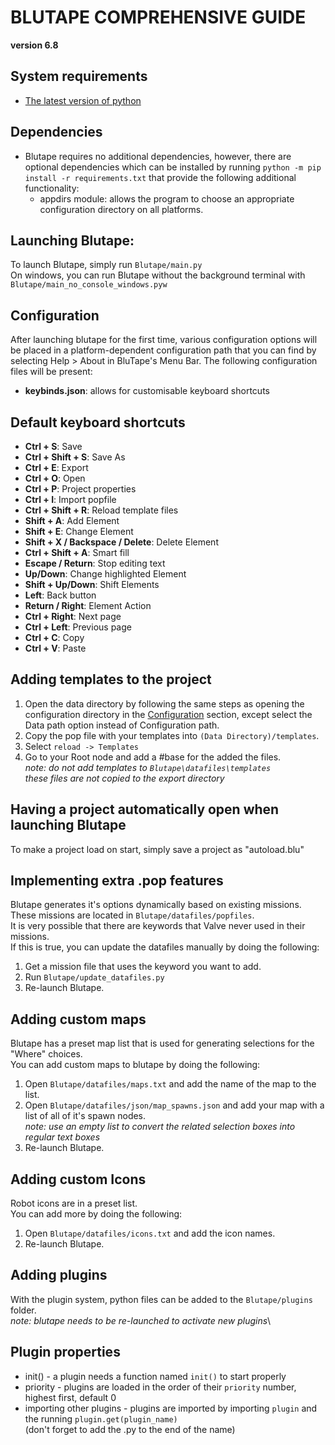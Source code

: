 # BLUTAPE COMPREHENSIVE GUIDE
**version 6.8**

## System requirements
* [The latest version of python](https://www.python.org/)

## Dependencies
* Blutape requires no additional dependencies, however, there are optional dependencies which can be installed by running `python -m pip install -r requirements.txt` that provide the following additional functionality:
  * appdirs module: allows the program to choose an appropriate configuration directory on all platforms.


## Launching Blutape:
To launch Blutape, simply run `Blutape/main.py`\
On windows, you can run Blutape without the background terminal with `Blutape/main_no_console_windows.pyw`

## Configuration
After launching blutape for the first time, various configuration options will be placed in a platform-dependent configuration path that you can find by selecting Help > About in BluTape's Menu Bar.
The following configuration files will be present:
* **keybinds.json**: allows for customisable keyboard shortcuts

## Default keyboard shortcuts
* **Ctrl + S**: Save
* **Ctrl + Shift + S**: Save As
* **Ctrl + E**: Export
* **Ctrl + O**: Open
* **Ctrl + P**: Project properties
* **Ctrl + I**: Import popfile
* **Ctrl + Shift + R**: Reload template files
* **Shift + A**: Add Element
* **Shift + E**: Change Element
* **Shift + X / Backspace / Delete**: Delete Element
* **Ctrl + Shift + A**: Smart fill
* **Escape / Return**: Stop editing text
* **Up/Down**: Change highlighted Element
* **Shift + Up/Down**: Shift Elements
* **Left**: Back button
* **Return / Right**: Element Action
* **Ctrl + Right**: Next page
* **Ctrl + Left**: Previous page
* **Ctrl + C**: Copy
* **Ctrl + V**: Paste


## Adding templates to the project
1. Open the data directory by following the same steps as opening the configuration directory in the [Configuration](#Configuration) section, except select the Data path option instead of Configuration path.
1. Copy the pop file with your templates into `(Data Directory)/templates`.
2. Select `reload -> Templates`
3. Go to your Root node and add a #base for the added the files.\
*note: do not add templates to `Blutape\datafiles\templates`*\
*these files are not copied to the export directory*

## Having a project automatically open when launching Blutape
To make a project load on start, simply save a project as "autoload.blu"

## Implementing extra .pop features
Blutape generates it's options dynamically based on existing missions.\
These missions are located in `Blutape/datafiles/popfiles`.\
It is very possible that there are keywords that Valve never used in their missions.\
If this is true, you can update the datafiles manually by doing the following:
1. Get a mission file that uses the keyword you want to add.
2. Run `Blutape/update_datafiles.py`
3. Re-launch Blutape.

## Adding custom maps
Blutape has a preset map list that is used for generating selections for the "Where" choices.\
You can add custom maps to blutape by doing the following:
1. Open `Blutape/datafiles/maps.txt` and add the name of the map to the list.
2. Open `Blutape/datafiles/json/map_spawns.json` and add your map with a list of all of it's spawn nodes.\
*note: use an empty list to convert the related selection boxes into regular text boxes*
3. Re-launch Blutape.

## Adding custom Icons
Robot icons are in a preset list.\
You can add more by doing the following:
1. Open `Blutape/datafiles/icons.txt` and add the icon names.
2. Re-launch Blutape.

## Adding plugins
With the plugin system, python files can be added to the `Blutape/plugins` folder.\
*note: blutape needs to be re-launched to activate new plugins*\

## Plugin properties
* init() - a plugin needs a function named `init()` to start properly
* priority - plugins are loaded in the order of their `priority` number, highest first, default 0
* importing other plugins - plugins are imported by importing `plugin` and the running `plugin.get(plugin_name)`\
(don't forget to add the .py to the end of the name)
